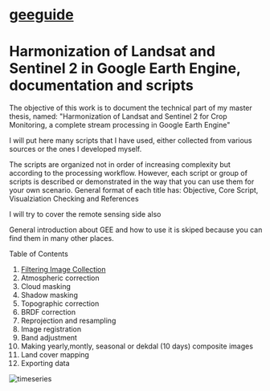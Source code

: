 # [geeguide](geeguide/README.md)

# Harmonization of Landsat and Sentinel 2 in Google Earth Engine, documentation and scripts

The objective of this work is to document the technical part of my master thesis, named: "Harmonization of Landsat and Sentinel 2 for Crop Monitoring,  a complete stream processing in Google Earth Engine"

I will put here many scripts that I have used, either collected from various sources  or the ones I developed myself.

The scripts are organized not in order of increasing complexity but according to the processing workflow. However, each script or group of scripts is described or demonstrated in the way that you can use them for your own scenario. General format of each title has: Objective, Core Script, Visualziation Checking and References

I will try to cover the remote sensing side also

General introduction about GEE and how to use it is skiped because you can find them in many other places.

Table of Contents
1. [Filtering Image Collection](geeguide/02.Atm-corr-ah-readme-first.md)
2. Atmospheric correction
3. Cloud masking
4. Shadow masking
5. Topographic correction
6. BRDF correction
7. Reprojection and resampling
8. Image registration
9. Band adjustment
10. Making yearly,montly, seasonal or dekdal (10 days) composite images
11. Land cover mapping
12. Exporting data


![timeseries](https://user-images.githubusercontent.com/40456844/61792616-76af5f00-ae1d-11e9-8c08-2a43613724eb.png)
